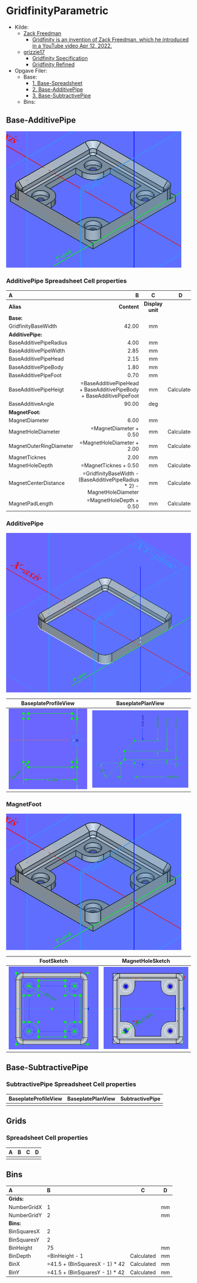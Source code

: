 # GridfinityParametric

* Kilde:
  * [Zack Freedman](https://www.youtube.com/@ZackFreedman)
    * [Gridfinity is an invention of Zack Freedman, which he introduced in a YouTube video Apr 12, 2022.](https://www.youtube.com/watch?v=ra_9zU-mnl8)
  * [grizzie17](https://www.printables.com/@grizzie17)
    * [Gridfinity Specification](https://www.printables.com/model/417152-gridfinity-specification)
    * [Gridfinity Refined](https://www.printables.com/model/413761-gridfinity-refined)
* Opgave Filer:
  * Base:
    * [1. Base-Spreadsheet](./)
    * [2. Base-AdditivePipe](./)
    * [3. Base-SubtractivePipe](./)
  * Bins:

## Base-AdditivePipe

![MagnetBase_003.png](./Images/Body-AdditivePipe/MagnetBase_003.png)

### AdditivePipe Spreadsheet Cell properties

|A|B|C|D|
|:---|---:|:---:|:---:|
|**Alias**|**Content**|**Display unit**||
|**Base:**||||
|GridfinityBaseWidth|42.00|mm||
|**AdditivePipe:**||||
|BaseAdditivePipeRadius|4.00|mm||
|BaseAdditivePipeWidth|2.85|mm||
|BaseAdditivePipeHead|2.15|mm||
|BaseAdditivePipeBody|1.80|mm||
|BaseAdditivePipeFoot|0.70|mm||
|BaseAdditivePipeHeigt|=BaseAdditivePipeHead + BaseAdditivePipeBody + BaseAdditivePipeFoot|mm|Calculated|
|BaseAdditiveAngle|90.00|deg||
|**MagnetFoot:**||||
|MagnetDiameter|6.00|mm||
|MagnetHoleDiameter|=MagnetDiameter + 0.50|mm|Calculated|
|MagnetOuterRingDiameter|=MagnetHoleDiameter + 2.00|mm|Calculated|
|MagnetTicknes|2.00|mm||
|MagnetHoleDepth|=MagnetTicknes + 0.50|mm|Calculated|
|MagnetCenterDistance|=GridfinityBaseWidth - (BaseAdditivePipeRadius * 2) - MagnetHoleDiameter|mm|Calculated|
|MagnetPadLength|=MagnetHoleDepth + 0.50|mm|Calculated|

### AdditivePipe

![](./Images/Body-AdditivePipe/AdditivePipe.png)

|BaseplateProfileView|BaseplatePlanView|
|:---:|:---:|
|![BaseplatePlanView.png](./Images/Body-AdditivePipe/BaseplatePlanView.png)|![BaseplateProfileView.png](./Images/Body-AdditivePipe/BaseplateProfileView.png)|

### MagnetFoot

![MagnetBase_003.png](./Images/Body-AdditivePipe/MagnetBase_003.png)

|FootSketch|MagnetHoleSketch|
|:---:|:---:|
|![MagnetBase_001.png](./Images/Body-AdditivePipe/MagnetBase_001.png)|![MagnetBase_02.png](./Images/Body-AdditivePipe/MagnetBase_02.png)|

## Base-SubtractivePipe

### SubtractivePipe Spreadsheet Cell properties

|BaseplateProfileView|BaseplatePlanView|SubtractivePipe|
|:---:|:---:|:---:|
||||

## Grids

### Spreadsheet Cell properties

|A|B|C|D|
|:---|:---|:---:|:---:|
||||

## Bins

|A|B|C|D|
|:---|:---|:---:|:---:|
|**Grids:**||||
|NumberGridX|1||mm|
|NumberGridY|2||mm|
|**Bins:**||||
|BinSquaresX|2|||
|BinSquaresY|2|||
|BinHeight|75||mm|
|BinDepth|=BinHeight - 1|Calculated|mm|
|BinX|=41.5 + (BinSquaresX - 1) * 42|Calculated|mm|
|BinY|=41.5 + (BinSquaresY - 1) * 42|Calculated|mm|
